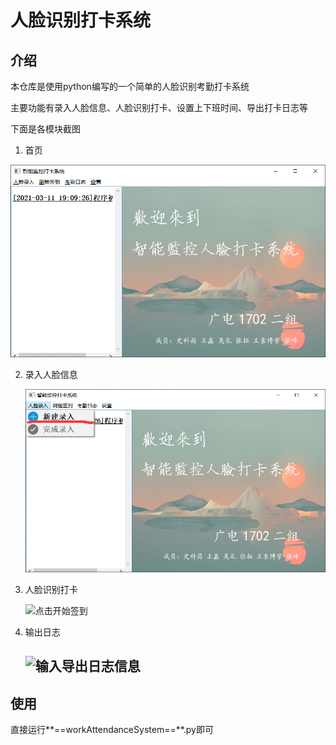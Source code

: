 # 人脸识别打卡系统
## 介绍

本仓库是使用python编写的一个简单的人脸识别考勤打卡系统

主要功能有录入人脸信息、人脸识别打卡、设置上下班时间、导出打卡日志等

下面是各模块截图

1. 首页

![首页](test/首页.png)

2. 录入人脸信息

   ![点击新建录入](test/点击新建录入.png)

3. 人脸识别打卡

   ![点击开始签到](test/点击开始打卡.png)

4. 输出日志

   ## ![输入导出日志信息](D:\face_test\Face_Recognition\test\输入导出日志信息.png)

## 使用

直接运行**==workAttendanceSystem==**.py即可

